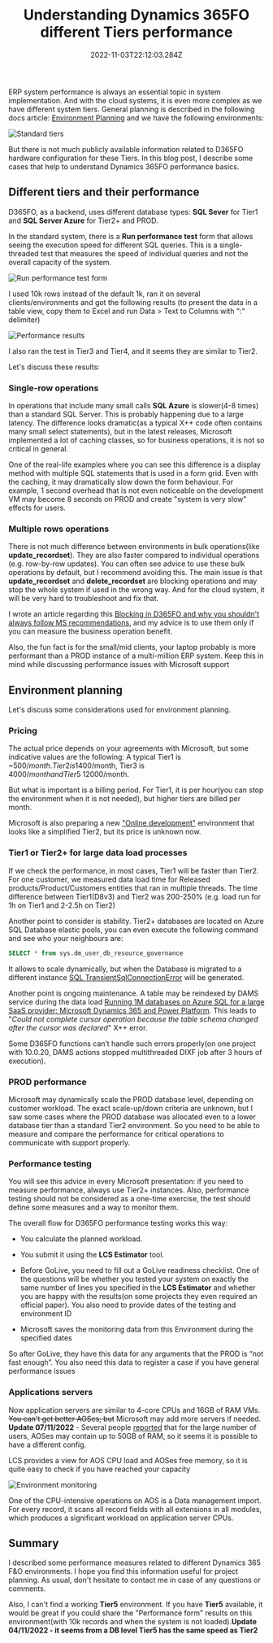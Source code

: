 ﻿---
title: "Understanding Dynamics 365FO different Tiers performance"
date: "2022-11-03T22:12:03.284Z"
tags: ["Performance"]
path: "/performanced365-tierperf"
featuredImage: "./logo.png"
excerpt: "The blog post describes performance differences between various environments Tiers in D365FO."
---

ERP system performance is always an essential topic in system implementation. And with the cloud systems, it is even more complex as we have different system tiers. General planning is described in the following docs article:   [Environment Planning](https://learn.microsoft.com/en-us/dynamics365/fin-ops-core/fin-ops/imp-lifecycle/environment-planning)  and we have the following environments:

![Standard tiers](StandardTiers.png)

But there is not much publicly available information related to D365FO hardware configuration for these Tiers. In this blog post, I describe some cases that help to understand Dynamics 365FO performance basics.

## Different tiers and their performance

D365FO, as a backend, uses different database types: **SQL Sever** for Tier1 and **SQL Server Azure** for Tier2+ and PROD.

In the standard system, there is a **Run performance test** form that allows seeing the execution speed for different SQL queries. This is a single-threaded test that measures the speed of individual queries and not the overall capacity of the system.

![Run performance test form](PerfTestForm.png)

I used 10k rows instead of the default 1k, ran it on several clients/environments and got the following results (to present the data in a table view, copy them to Excel and run Data > Text to Columns with ":" delimiter)

![Performance results](TierPerfTable.png)

I also ran the test in Tier3 and Tier4, and it seems they are similar to Tier2.

Let's discuss these results:

### Single-row operations

In operations that include many small calls **SQL Azure** is slower(4-8 times) than a standard SQL Server. This is probably happening due to a large latency. The difference looks dramatic(as a typical X++ code often contains many small select statements), but in the latest releases, Microsoft implemented a lot of caching classes, so for business operations, it is not so critical in general.

One of the real-life examples where you can see this difference is a display method with multiple SQL statements that is used in a form grid. Even with the caching, it may dramatically slow down the form behaviour. For example, 1 second overhead that is not even noticeable on the development VM may become 8 seconds on PROD and create "system is very slow" effects for users.

### Multiple rows operations

There is not much difference between environments in bulk operations(like **update_recordset**). They are also faster compared to individual operations (e.g. row-by-row updates). You can often see advice to use these bulk operations by default, but I recommend avoiding this. The main issue is that **update_recordset** and **delete_recordset** are blocking operations and may stop the whole system if used in the wrong way. And for the cloud system, it will be very hard to troubleshoot and fix that. 

I wrote an article regarding this [Blocking in D365FO and why you shouldn't always follow MS recommendations](https://denistrunin.com/understanding-sql-blocking), and my advice is to use them only if you can measure the business operation benefit.

Also, the fun fact is for the small/mid clients, your laptop probably is more performant than a PROD instance of a multi-million ERP system. Keep this in mind while discussing performance issues with Microsoft support

## Environment planning

Let's discuss some considerations used for environment planning.

### Pricing

The actual price depends on your agreements with Microsoft, but some indicative values are the following:
A typical Tier1 is ~500$/month. Tier2 is 1400$/month, Tier3 is 4000$/month and Tier5 ~12000$/month.

But what is important is a billing period. For Tier1, it is per hour(you can stop the environment when it is not needed), but higher tiers are billed per month.

Microsoft is also preparing a new ["Online development"](https://learn.microsoft.com/en-us/power-platform-release-plan/2022wave2/power-platform-pro-development/cloud-runtime-fo-dataverse-application-development) environment that looks like a simplified Tier2, but its price is unknown now.

### Tier1 or Tier2+ for large data load processes

If we check the performance, in most cases, Tier1 will be faster than Tier2. For one customer, we measured data load time for Released products/Product/Customers entities that ran in multiple threads. The time difference between Tier1(D8v3) and Tier2 was 200-250%  (e.g. load run for 1h on Tier1 and 2-2.5h on Tier2)

Another point to consider is stability. Tier2+ databases are located on Azure SQL Database elastic pools, you can even execute the following command and see who your neighbours are:

```SQL
SELECT * from sys.dm_user_db_resource_governance

```

It allows to scale dynamically, but when the Database is migrated to a different instance [SQL TransientSqlConnectionError](https://learn.microsoft.com/en-us/dynamics365/fin-ops-core/dev-itpro/dev-ref/sql-connection-error) will be generated.

Another point is ongoing maintenance. A table may be reindexed by DAMS service during the data load [Running 1M databases on Azure SQL for a large SaaS provider: Microsoft Dynamics 365 and Power Platform](https://devblogs.microsoft.com/azure-sql/running-1m-databases-on-azure-sql-for-a-large-saas-provider-microsoft-dynamics-365-and-power-platform/). This leads to "*Could not complete cursor operation because the table schema changed after the cursor was declared*" X++ error.

Some D365FO functions can’t handle such errors properly(on one project with 10.0.20, DAMS actions stopped multithreaded DIXF job after 3 hours of execution).

### PROD performance

Microsoft may dynamically scale the PROD database level, depending on customer workload. The exact scale-up/down criteria are unknown, but I saw some cases where the PROD database was allocated even to a lower database tier than a standard Tier2 environment. So you need to be able to measure and compare the performance for critical operations to communicate with support properly.

### Performance testing

You will see this advice in every Microsoft presentation: if you need to measure performance, always use Tier2+ instances. Also, performance testing should not be considered as a one-time exercise, the test should define some measures and a way to monitor them.

The overall flow for D365FO performance testing works this way:

- You calculate the planned workload.

- You submit it using the **LCS Estimator** tool.

- Before GoLive, you need to fill out a GoLive readiness checklist. One of the questions will be whether you tested your system on exactly the same number of lines you specified in the **LCS Estimator** and whether you are happy with the results(on some projects they even required an official paper). You also need to provide dates of the  testing and environment ID

- Microsoft saves the monitoring data from this Environment during the specified dates

So after GoLive, they have this data for any arguments that the PROD is “not fast enough”. You also need this data to register a case if you have general performance issues

### Applications servers

Now application servers are similar to 4-core CPUs and 16GB of RAM VMs. ~~You can't get better AOSes, but~~ Microsoft may add more servers if needed. **Update 07/11/2022** - Several people [reported](https://twitter.com/IevgenMir/status/1589014609029378048) that for the large number of users, AOSes may contain up to 50GB of RAM, so it seems it is possible to have a different config.

LCS provides a view for AOS CPU load and AOSes free memory, so it is quite easy to check if you have reached your capacity

![Environment monitoring](HealthMetric.png)

One of the CPU-intensive operations on AOS is a Data management import. For every record, it scans all record fields with all extensions in all modules, which produces a significant workload on application server CPUs.

## Summary

I described some performance measures related to different Dynamics 365 F&O environments. I hope you find this information useful for project planning. As usual, don't hesitate to contact me in case of any questions or comments.

Also, I can't find a working **Tier5** environment. If you have **Tier5** available, it would be great if you could share the "Performance form" results on this environment(with 10k records and when the system is not loaded).**Update 04/11/2022 - it seems from a DB level Tier5 has the same speed as Tier2**
